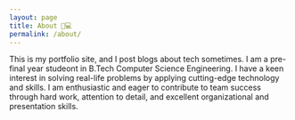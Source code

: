 ```yaml
---
layout: page
title: About 👩💻
permalink: /about/
---
```


This is my portfolio site, and I post blogs about tech sometimes.
I am a pre-final year studeont in B.Tech Computer Science Engineering. 
I have a keen interest in solving real-life problems by applying cutting-edge technology and skills. 
I am enthusiastic and eager to contribute to team success through hard work, attention to detail, 
and excellent organizational and presentation skills.